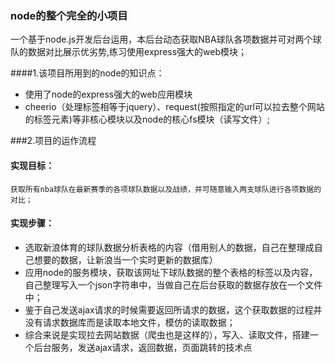 ### node的整个完全的小项目

   一个基于node.js开发后台运用，本后台动态获取NBA球队各项数据并可对两个球队的数据对比展示优劣势,练习使用express强大的web模块；
   
####1.该项目所用到的node的知识点：

  * 使用了node的express强大的web应用模块
  * cheerio（处理标签相等于jquery）、request(按照指定的url可以拉去整个网站的标签元素)等非核心模块以及node的核心fs模块（读写文件）;

###2.项目的运作流程

#### 实现目标：
    获取所有nba球队在最新赛季的各项球队数据以及战绩，并可随意输入两支球队进行各项数据的对比；
#### 实现步骤：

   * 选取新浪体育的球队数据分析表格的内容（借用别人的数据，自己在整理成自己想要的数据，让新浪当一个实时更新的数据库）
   * 应用node的服务模块，获取该网址下球队数据的整个表格的标签以及内容，自己整理写入一个json字符串中，当做自己在后台获取的数据存放在一个文件中；
   * 鉴于自己发送ajax请求的时候需要返回所请求的数据，这个获取数据的过程并没有请求数据库而是读取本地文件，模仿的读取数据；
   * 综合来说是实现拉去网站数据（爬虫也是这样的），写入、读取文件，搭建一个后台服务，发送ajax请求，返回数据，页面跳转的技术点
